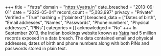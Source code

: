 +++
title = "Yatra"
domain = "https://yatra.in"
date_breached = "2013-09-01"
date = "2022-05-04"
record_count = "5,033,997"
privacy = "Private"
Verified = "True"
hashing = ["plaintext"]
breached_data = ["Dates of birth", "Email addresses", "Names", "Passwords", "Phone numbers", "Physical addresses", "PINs"]
categories = []
acknowledged = "No"
+++
In September 2013, the Indian bookings website known as <a href="https://www.yatra.com/" target="_blank" rel="noopener">Yatra</a> had 5 million records exposed in a data breach. The data contained email and physical addresses, dates of birth and phone numbers along with both PINs and passwords stored in plain text.
